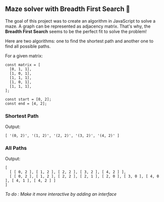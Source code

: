 ## Maze solver with Breadth First Search 🐍

The goal of this project was to create an algorithm in JavaScript to solve a maze. A graph can be represented as adjacency matrix. That's why, the **Breadth First Search** seems to be the perfect fit to solve the problem!

Here are two algorithms: one to find the shortest path and another one to find all possible paths.

For a given matrix:

```
const matrix = [
  [0, 1, 1],
  [1, 0, 1],
  [1, 1, 1],
  [1, 0, 1],
  [1, 1, 1],
];

const start = [0, 2];
const end = [4, 2];
```

### Shortest Path

Output:

```
[ '(0, 2)', '(1, 2)', '(2, 2)', '(3, 2)', '(4, 2)' ]
```

### All Paths

Output:

```
[
  [ [ 0, 2 ], [ 1, 2 ], [ 2, 2 ], [ 3, 2 ], [ 4, 2 ] ],
  [ [ 0, 2 ], [ 1, 2 ], [ 2, 2 ], [ 2, 1 ], [ 2, 0 ], [ 3, 0 ], [ 4, 0 ], [ 4, 1 ], [ 4, 2 ] ]
]
```

_To do : Make it more interactive by adding an interface_
